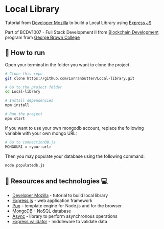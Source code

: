 # Local Library

Tutorial from [Developer Mozilla](https://developer.mozilla.org/en-US/docs/Learn/Server-side/Express_Nodejs/Tutorial_local_library_website) to build a Local Library using [Express JS](http://expressjs.com/)

Part of BCDV1007 - Full Stack Development II from [Blockchain Development](https://www.georgebrown.ca/programs/blockchain-development-program-t175/) program from [George Brown College](https://www.georgebrown.ca)

## :runner: How to run

Open your terminal in the folder you want to clone the project

```sh
# Clone this repo
git clone https://github.com/LorranSutter/Local-library.git

# Go to the project folder
cd Local-library

# Install dependencies
npm install

# Run the project
npm start
```

If you want to use your own mongodb account, replace the following variable with your own mongo URL:

```sh
# Go to connectionDB.js
MONGOURI = <your-url>
```

Then you may populate your database using the following command:

```sh
node populatedb.js
```

## :book: Resources and technologies :computer:

- [Developer Mozilla](https://developer.mozilla.org/en-US/docs/Learn/Server-side/Express_Nodejs/Tutorial_local_library_website) - tutorial to build local library
- [Express.js](http://expressjs.com/) - web application framework
- [Pug](https://pugjs.org/api/getting-started.html) - template engine for Node.js and for the browser
- [MongoDB](https://www.mongodb.com/) - NoSQL database
- [Async](https://caolan.github.io/async/v3/) - library to perform asynchronous operations
- [Express validator](https://express-validator.github.io/docs/) - middleware to validate data
